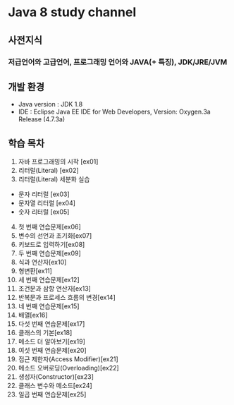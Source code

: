 # Java 8 study channel
## 사전지식
### 저급언어와 고급언어, 프로그래밍 언어와 JAVA(+ 특징), JDK/JRE/JVM
## 개발 환경
* Java version : JDK 1.8
* IDE : Eclipse Java EE IDE for Web Developers, Version: Oxygen.3a Release (4.7.3a)
## 학습 목차
1. 자바 프로그래밍의 시작 [ex01]
2. 리터럴(Literal) [ex02]
3. 리터럴(Literal) 세분화 실습
  - 문자 리터럴 [ex03]
  - 문자열 리터럴 [ex04]
  - 숫자 리터럴 [ex05]
4. 첫 번째 연습문제[ex06]
5. 변수의 선언과 초기화[ex07]
6. 키보드로 입력하기[ex08]
7. 두 번째 연습문제[ex09]
8. 식과 연산자[ex10]
9. 형변환[ex11]
10. 세 번째 연습문제[ex12]
11. 조건문과 삼항 연산자[ex13]
12. 반복문과 프로세스 흐름의 변경[ex14]
13. 네 번째 연습문제[ex15]
14. 배열[ex16]
15. 다섯 번째 연습문제[ex17]
16. 클래스의 기본[ex18]
17. 메소드 더 알아보기[ex19]
18. 여섯 번째 연습문제[ex20]
19. 접근 제한자(Access Modifier)[ex21]
20. 메소드 오버로딩(Overloading)[ex22]
21. 생성자(Constructor)[ex23]
22. 클래스 변수와 메소드[ex24]
23. 일곱 번째 연습문제[ex25] 
